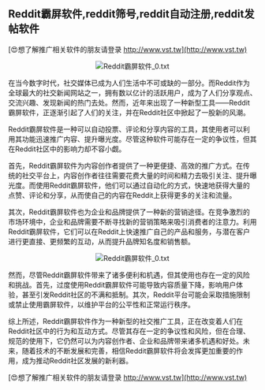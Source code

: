 ## **Reddit霸屏软件,reddit筛号,reddit自动注册,reddit发帖软件**

[😍想了解推广相关软件的朋友请登录 http://www.vst.tw](http://www.vst.tw)

 <center><img src="https://vst.tw/MP4/tuiguang/png/1.png" alt="Reddit霸屏软件_0.txt"></center>

在当今数字时代，社交媒体已成为人们生活中不可或缺的一部分。而Reddit作为全球最大的社交新闻网站之一，拥有数以亿计的活跃用户，成为了人们分享观点、交流兴趣、发现新闻的热门去处。然而，近年来出现了一种新型工具——Reddit霸屏软件，正逐渐引起了人们的关注，并在Reddit社区中掀起了一股新的风潮。

Reddit霸屏软件是一种可以自动投票、评论和分享内容的工具，其使用者可以利用其功能迅速推广内容、提升曝光度。尽管这种软件可能存在一定的争议性，但其在Reddit社区中的影响力却不容小觑。

首先，Reddit霸屏软件为内容创作者提供了一种更便捷、高效的推广方式。在传统的社交平台上，内容创作者往往需要花费大量的时间和精力去吸引关注、提升曝光度。而使用Reddit霸屏软件，他们可以通过自动化的方式，快速地获得大量的点赞、评论和分享，从而使自己的内容在Reddit上获得更多的关注和流量。

其次，Reddit霸屏软件也为企业和品牌提供了一种新的营销途径。在竞争激烈的市场环境中，企业和品牌需要不断寻找新的营销策略来吸引消费者的注意力。利用Reddit霸屏软件，它们可以在Reddit上快速推广自己的产品和服务，与潜在客户进行更直接、更频繁的互动，从而提升品牌知名度和销售额。

 <center><img src="https://vst.tw/MP4/tuiguang/png/2.png" alt="Reddit霸屏软件_0.txt"></center>

然而，尽管Reddit霸屏软件带来了诸多便利和机遇，但其使用也存在一定的风险和挑战。首先，过度使用Reddit霸屏软件可能导致内容质量下降，影响用户体验，甚至引发Reddit社区的不满和抵制。其次，Reddit平台可能会采取措施限制或禁止使用霸屏软件，以维护平台的公平性和正常运行秩序。

综上所述，Reddit霸屏软件作为一种新型的社交推广工具，正在改变着人们在Reddit社区中的行为和互动方式。尽管其存在一定的争议性和风险，但在合理、规范的使用下，它仍然可以为内容创作者、企业和品牌带来诸多机遇和好处。未来，随着技术的不断发展和完善，相信Reddit霸屏软件将会发挥更加重要的作用，成为推动Reddit社区发展的新利器。

[😍想了解推广相关软件的朋友请登录 http://www.vst.tw](http://www.vst.tw)



